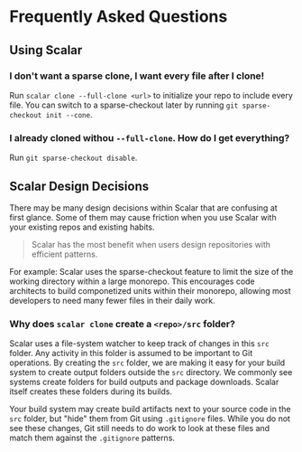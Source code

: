 Frequently Asked Questions
==========================

Using Scalar
------------

### I don't want a sparse clone, I want every file after I clone!

Run `scalar clone --full-clone <url>` to initialize your repo to include
every file. You can switch to a sparse-checkout later by running
`git sparse-checkout init --cone`.

### I already cloned withou `--full-clone`. How do I get everything?

Run `git sparse-checkout disable`.

Scalar Design Decisions
-----------------------

There may be many design decisions within Scalar that are confusing at first
glance. Some of them may cause friction when you use Scalar with your existing
repos and existing habits.

> Scalar has the most benefit when users design repositories
> with efficient patterns.

For example: Scalar uses the sparse-checkout feature to limit the size of the
working directory within a large monorepo. This encourages code architects to
build componetized units within their monorepo, allowing most developers to
need many fewer files in their daily work.

### Why does `scalar clone` create a `<repo>/src` folder?

Scalar uses a file-system watcher to keep track of changes in this `src` folder.
Any activity in this folder is assumed to be important to Git operations. By
creating the `src` folder, we are making it easy for your build system to
create output folders outside the `src` directory. We commonly see systems
create folders for build outputs and package downloads. Scalar itself creates
these folders during its builds.

Your build system may create build artifacts next to your source code in the
`src` folder, but "hide" them from Git using `.gitignore` files. While you do
not see these changes, Git still needs to do work to look at these files and
match them against the `.gitignore` patterns.
